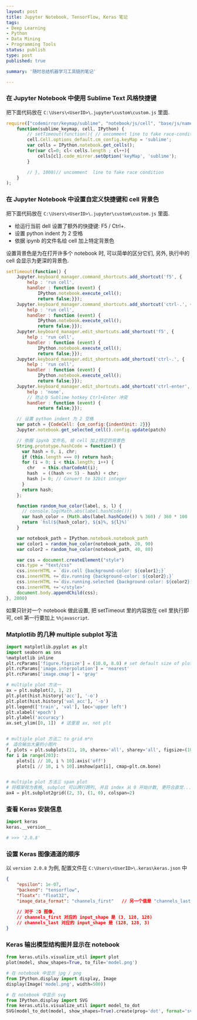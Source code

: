 ```yaml
---
layout: post
title: Jupyter Notebook, TensorFlow, Keras 笔记
tags:
- Deep Learning
- Python
- Data Mining
- Programming Tools
status: publish
type: post
published: true

summary: '随时总结机器学习工具链的笔记'

---
```




### 在 Jupyter Notebook 中使用 Sublime Text 风格快捷键

把下面代码放在 `C:\Users\<UserID>\.jupyter\custom\custom.js` 里面.

```javascript
require(["codemirror/keymap/sublime", "notebook/js/cell", "base/js/namespace"],
    function(sublime_keymap, cell, IPython) {
        // setTimeout(function(){ // uncomment line to fake race-condition
        cell.Cell.options_default.cm_config.keyMap = 'sublime';
        var cells = IPython.notebook.get_cells();
        for(var cl=0; cl< cells.length ; cl++){
            cells[cl].code_mirror.setOption('keyMap', 'sublime');
        }

        // }, 1000)// uncomment  line to fake race condition
    }
);
```

### 在 Jupyter Notebook 中设置自定义快捷键和 cell 背景色

把下面代码放在 `C:\Users\<UserID>\.jupyter\custom\custom.js` 里面.

- 给运行当前 dell 设置了额外的快捷键: F5 / Ctrl+.
- 设置 python indent 为 2 空格
- 依据 ipynb 的文件名给 cell 加上特定背景色

设置背景色是为在打开许多个 notebook 时, 可以简单的区分它们, 另外, 执行中的 cell 会显示为更深的背景色.

```javascript
setTimeout(function() {
    Jupyter.keyboard_manager.command_shortcuts.add_shortcut('f5', {
        help : 'run cell',
        handler : function (event) {
            IPython.notebook.execute_cell();
            return false;}});
    Jupyter.keyboard_manager.command_shortcuts.add_shortcut('ctrl-.', {
        help : 'run cell',
        handler : function (event) {
            IPython.notebook.execute_cell();
            return false;}});
    Jupyter.keyboard_manager.edit_shortcuts.add_shortcut('f5', {
        help : 'run cell',
        handler : function (event) {
            IPython.notebook.execute_cell();
            return false;}});
    Jupyter.keyboard_manager.edit_shortcuts.add_shortcut('ctrl-.', {
        help : 'run cell',
        handler : function (event) {
            IPython.notebook.execute_cell();
            return false;}});
    Jupyter.keyboard_manager.edit_shortcuts.add_shortcut('ctrl-enter', {
        help : 'none',
        // 防止与 Sublime hotkey Ctrl+Enter 冲突
        handler : function (event) {
            return false;}});

    // 设置 python indent 为 2 空格
    var patch = {CodeCell: {cm_config:{indentUnit: 2}}}
    Jupyter.notebook.get_selected_cell().config.update(patch)

    // 依据 ipynb 文件名, 给 cell 加上特定的背景色
    String.prototype.hashCode = function() {
      var hash = 0, i, chr;
      if (this.length === 0) return hash;
      for (i = 0; i < this.length; i++) {
        chr   = this.charCodeAt(i);
        hash  = ((hash << 5) - hash) + chr;
        hash |= 0; // Convert to 32bit integer
      }
      return hash;
    };

    function random_hue_color(label, s, l) {
      // console.log(Math.abs(label.hashCode()))
      var hash_color = (Math.abs(label.hashCode()) % 360) / 360 * 100
      return `hsl(${hash_color}, ${s}%, ${l}%)`
    }

    var notebook_path = IPython.notebook.notebook_path
    var color1 = random_hue_color(notebook_path, 20, 90)
    var color2 = random_hue_color(notebook_path, 40, 80)

    var css = document.createElement("style")
    css.type = "text/css"
    css.innerHTML = `div.cell {background-color: ${color1};}`
    css.innerHTML +=`div.running {background-color: ${color2};}`
    css.innerHTML +=`div.running.selected {background-color: ${color2};}`
    css.innerHTML +='</style>'
    document.body.appendChild(css);
}, 2000)

```

如果只针对一个 notebook 做此设置, 把 setTimeout 里的内容放在 cell 里执行即可, cell 第一行要加上 `%%javascript`.












### Matplotlib 的几种 multiple subplot 写法

```python
import matplotlib.pyplot as plt
import seaborn as sns
%matplotlib inline
plt.rcParams['figure.figsize'] = (10.0, 8.0) # set default size of plots
plt.rcParams['image.interpolation'] = 'nearest'
plt.rcParams['image.cmap'] = 'gray'

# multiple plot 方法一 
ax = plt.subplot(2, 1, 2)
plt.plot(hist.history['acc'], '-o')
plt.plot(hist.history['val_acc'], '-o')
plt.legend(['train', 'val'], loc='upper left')
plt.xlabel('epoch')
plt.ylabel('accuracy')
ax.set_ylim([0, 1])  # 这里是 ax, not plt


# multiple plot 方法二 to grid m*n
#　适合输出大量的小图片
f, plots = plt.subplots(21, 10, sharex='all', sharey='all', figsize=(10, 21))
for i in range(203):
    plots[i // 10, i % 10].axis('off')
    plots[i // 10, i % 10].imshow(pat[i], cmap=plt.cm.bone)


# multiple plot 方法三 span plot
# 将框架视为表格, subplot 可以跨行跨列, 并且 index 从 0 开始计数, 更符合直觉...
ax4 = plt.subplot2grid((2, 3), (1, 0), colspan=2)


```







### 查看 Keras 安装信息

```python
import keras
keras.__version__

# >>> '2.0.8'
```


### 设置 Keras 图像通道的顺序

以 `version 2.0.8` 为例, 配置文件在 `C:\Users\<UserID>\.keras\keras.json` 中

```json
{
    "epsilon": 1e-07,
    "backend": "tensorflow",
    "floatx": "float32",
    "image_data_format": "channels_first"   // 另一个值是 "channels_last"
    
    // 对于 2D 图像, 
    // channels_first 对应的 input_shape 是 (3, 128, 128)
    // channels_last 对应的 input_shape 是 (128, 128, 3)
}
```



### Keras 输出模型结构图并显示在 notebook

```python
from keras.utils.visualize_util import plot
plot(model, show_shapes=True, to_file='model.png')

# 在 notebook 中显示 jpg / png
from IPython.display import display, Image
display(Image('model.png', width=500))

# 在 notebook 中显示 svg
from IPython.display import SVG
from keras.utils.visualize_util import model_to_dot
SVG(model_to_dot(model, show_shapes=True).create(prog='dot', format='svg'))

```

















































